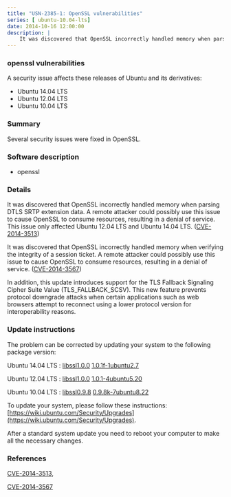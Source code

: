 ```yaml
---
title: "USN-2385-1: OpenSSL vulnerabilities"
series: [ ubuntu-10.04-lts]
date: 2014-10-16 12:00:00
description: |
    It was discovered that OpenSSL incorrectly handled memory when parsing DTLS SRTP extension data. A remote attacker could possibly use this issue to cause OpenSSL to consume resources, resulting in a denial of service. This issue only affected Ubuntu 12.04 LTS and Ubuntu 14.04 LTS. ([CVE-2014-3513](http://people.ubuntu.com/~ubuntu-security/cve/CVE-2014-3513))
--- 
```

 
### openssl vulnerabilities

A security issue affects these releases of Ubuntu and its derivatives:

* Ubuntu 14.04 LTS
* Ubuntu 12.04 LTS
* Ubuntu 10.04 LTS

### Summary

Several security issues were fixed in OpenSSL. 

### Software description

* openssl 

### Details

It was discovered that OpenSSL incorrectly handled memory when parsing DTLS SRTP extension data. A remote attacker could possibly use this issue to cause OpenSSL to consume resources, resulting in a denial of service. This issue only affected Ubuntu 12.04 LTS and Ubuntu 14.04 LTS. ([CVE-2014-3513](http://people.ubuntu.com/~ubuntu-security/cve/CVE-2014-3513))

It was discovered that OpenSSL incorrectly handled memory when verifying the integrity of a session ticket. A remote attacker could possibly use this issue to cause OpenSSL to consume resources, resulting in a denial of service. ([CVE-2014-3567](http://people.ubuntu.com/~ubuntu-security/cve/CVE-2014-3567))

In addition, this update introduces support for the TLS Fallback Signaling Cipher Suite Value (TLS_FALLBACK_SCSV). This new feature prevents protocol downgrade attacks when certain applications such as web browsers attempt to reconnect using a lower protocol version for interoperability reasons. 

### Update instructions

The problem can be corrected by updating your system to the following package version:

Ubuntu 14.04 LTS
 : [libssl1.0.0](https://launchpad.net/ubuntu/+source/openssl) <span> [1.0.1f-1ubuntu2.7](https://launchpad.net/ubuntu/+source/openssl/1.0.1f-1ubuntu2.7) </span> 

Ubuntu 12.04 LTS
 : [libssl1.0.0](https://launchpad.net/ubuntu/+source/openssl) <span> [1.0.1-4ubuntu5.20](https://launchpad.net/ubuntu/+source/openssl/1.0.1-4ubuntu5.20) </span> 

Ubuntu 10.04 LTS
 : [libssl0.9.8](https://launchpad.net/ubuntu/+source/openssl) <span> [0.9.8k-7ubuntu8.22](https://launchpad.net/ubuntu/+source/openssl/0.9.8k-7ubuntu8.22) </span> 

To update your system, please follow these instructions: [https://wiki.ubuntu.com/Security/Upgrades](https://wiki.ubuntu.com/Security/Upgrades).

After a standard system update you need to reboot your computer to make all the necessary changes. 

### References

 [CVE-2014-3513](http://people.ubuntu.com/~ubuntu-security/cve/CVE-2014-3513), 

 [CVE-2014-3567](http://people.ubuntu.com/~ubuntu-security/cve/CVE-2014-3567)
 
